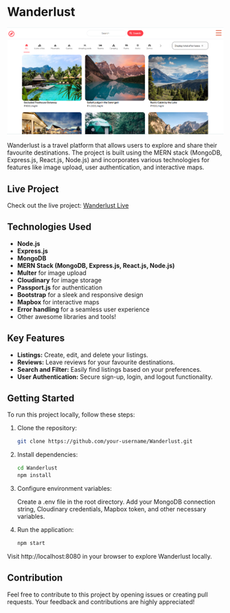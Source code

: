 # Wanderlust

![Wanderlust](./public/icon/Screenshot%20-%20wanderlust.png)

Wanderlust is a travel platform that allows users to explore and share their favourite destinations. The project is built using the MERN stack (MongoDB, Express.js, React.js, Node.js) and incorporates various technologies for features like image upload, user authentication, and interactive maps.

## Live Project

Check out the live project: [Wanderlust Live](https://wanderlust-hub.vercel.app/)

## Technologies Used

- **Node.js**
- **Express.js**
- **MongoDB**
- **MERN Stack (MongoDB, Express.js, React.js, Node.js)**
- **Multer** for image upload
- **Cloudinary** for image storage
- **Passport.js** for authentication
- **Bootstrap** for a sleek and responsive design
- **Mapbox** for interactive maps
- **Error handling** for a seamless user experience
- Other awesome libraries and tools!

## Key Features

- **Listings:** Create, edit, and delete your listings.
- **Reviews:** Leave reviews for your favourite destinations.
- **Search and Filter:** Easily find listings based on your preferences.
- **User Authentication:** Secure sign-up, login, and logout functionality.

## Getting Started

To run this project locally, follow these steps:

1. Clone the repository:

   ```bash
   git clone https://github.com/your-username/Wanderlust.git

2. Install dependencies:

    ```bash
    cd Wanderlust
    npm install

3. Configure environment variables:

    Create a .env file in the root directory.
    Add your MongoDB connection string, Cloudinary credentials, Mapbox token, and other necessary variables.

4. Run the application:

    ```bash
    npm start

  Visit http://localhost:8080 in your browser to explore Wanderlust locally.

## Contribution
Feel free to contribute to this project by opening issues or creating pull requests. Your feedback and contributions are highly appreciated!
